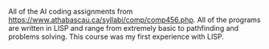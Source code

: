 All of the AI coding assignments from https://www.athabascau.ca/syllabi/comp/comp456.php. All of the programs are written in LISP and range from extremely basic to pathfinding 
and problems solving. This course was my first experience with LISP. 
